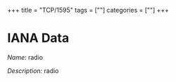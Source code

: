 +++
title = "TCP/1595"
tags = [""]
categories = [""]
+++

# IANA Data

_Name:_ radio

_Description:_ radio

